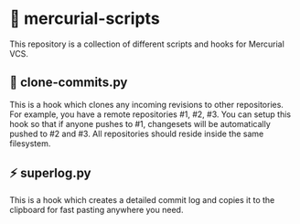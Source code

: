 # :dragon_face: mercurial-scripts

This repository is a collection of different scripts and hooks for Mercurial VCS.

## :baby_chick: clone-commits.py

This is a hook which clones any incoming revisions to other repositories.
For example, you have a remote repositories #1, #2, #3.
You can setup this hook so that if anyone pushes to #1, changesets will be automatically pushed to #2 and #3.
All repositories should reside inside the same filesystem.

## :zap: superlog.py

This is a hook which creates a detailed commit log and copies it to the clipboard for fast pasting anywhere you need.
